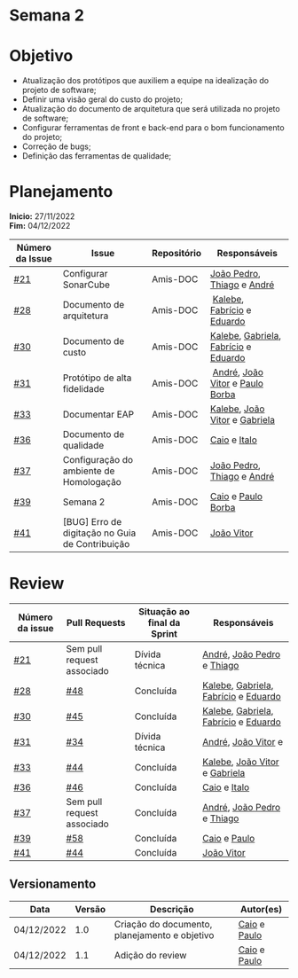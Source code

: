 # Semana 2

# Objetivo

- Atualização dos protótipos que auxiliem a equipe na idealização do projeto de software;
- Definir uma visão geral do custo do projeto;
- Atualização do documento de arquitetura que será utilizada no projeto de software;
- Configurar ferramentas de front e back-end para o bom funcionamento do projeto;
- Correção de bugs;
- Definição das ferramentas de qualidade;

# Planejamento

**Inicio:** 27/11/2022</br>
**Fim:** 04/12/2022

| Número da Issue | Issue | Repositório | Responsáveis |
| ---- | ---- | ---- | ---- |
| [#21](https://github.com/fga-eps-mds/2022.2-Amis-Doc/issues/21) | Configurar SonarCube | Amis-DOC | [João Pedro](https://github.com/jps12),  [Thiago](https://github.com/thiagolsg) e [André](https://github.com/andrelucasf) |
| [#28](https://github.com/fga-eps-mds/2022.2-Amis-Doc/issues/28) | Documento de arquitetura | Amis-DOC | [Kalebe](https://github.com/KalebeLopes), [Fabrício](https://github.com/FabricioDeQueiroz) e [Eduardo](https://github.com/fxred)|
| [#30](https://github.com/fga-eps-mds/2022.2-Amis-Doc/issues/30) | Documento de custo | Amis-DOC | [Kalebe](https://github.com/KalebeLopes),  [Gabriela](https://github.com/gabrielapivetta), [Fabrício](https://github.com/FabricioDeQueiroz) e [Eduardo](https://github.com/fxred) |
| [#31](https://github.com/fga-eps-mds/2022.2-Amis-Doc/issues/31) | Protótipo de alta fidelidade | Amis-DOC | [André](https://github.com/andrelucasf), [João Vitor](https://github.com/Jvsoutomaior) e [Paulo Borba](https://github.com/paulohborba)|
| [#33](https://github.com/fga-eps-mds/2022.2-Amis-Doc/issues/33) | Documentar EAP | Amis-DOC | [Kalebe](https://github.com/KalebeLopes), [João Vitor](https://github.com/Jvsoutomaior) e [Gabriela](https://github.com/gabrielapivetta)|
| [#36](https://github.com/fga-eps-mds/2022.2-Amis-Doc/issues/36) | Documento de qualidade | Amis-DOC | [Caio](https://github.com/CaioSulz) e [Italo](https://github.com/ItaloBrunoM)|
| [#37](https://github.com/fga-eps-mds/2022.2-Amis-Doc/issues/37) | Configuração do ambiente de Homologação | Amis-DOC | [João Pedro](https://github.com/jps12),  [Thiago](https://github.com/thiagolsg) e [André](https://github.com/andrelucasf) |
| [#39](https://github.com/fga-eps-mds/2022.2-Amis-Doc/issues/39) | Semana 2 | Amis-DOC |  [Caio](https://github.com/CaioSulz) e [Paulo Borba](https://github.com/paulohborba) |
| [#41](https://github.com/fga-eps-mds/2022.2-Amis-Doc/issues/41) | [BUG] Erro de digitação no Guia de Contribuição | Amis-DOC |  [João Vitor](https://github.com/Jvsoutomaior) |

# Review

| Número da issue | Pull Requests | Situação ao final da Sprint | Responsáveis |
| ---- | ---- | ---- | ---- |
| [#21](https://github.com/fga-eps-mds/2022.2-Amis-Doc/issues/21) | Sem pull request associado | Dívida técnica | [André](https://github.com/andrelucasf), [João Pedro](https://github.com/jps12) e [Thiago](https://github.com/thiagolsg)|
| [#28](https://github.com/fga-eps-mds/2022.2-Amis-Doc/issues/28) | [#48](https://github.com/fga-eps-mds/2022.2-Amis-Doc/pull/48) | Concluída | [Kalebe](https://github.com/KalebeLopes), [Gabriela](https://github.com/gabrielapivetta), [Fabrício](https://github.com/FabricioDeQueiroz) e [Eduardo](https://github.com/fxred)| 
| [#30](https://github.com/fga-eps-mds/2022.2-Amis-Doc/issues/28) | [#45](https://github.com/fga-eps-mds/2022.2-Amis-Doc/pull/45) | Concluída | [Kalebe](https://github.com/KalebeLopes), [Gabriela](https://github.com/gabrielapivetta), [Fabrício](https://github.com/FabricioDeQueiroz) e [Eduardo](https://github.com/fxred)|
| [#31](https://github.com/fga-eps-mds/2022.2-Amis-Doc/issues/29) | [#34](https://github.com/fga-eps-mds/2022.2-Amis-Doc/pull/34) | Dívida técnica | [André](https://github.com/andrelucasf), [João Vitor](https://github.com/Jvsoutomaior) e 
| [#33](https://github.com/fga-eps-mds/2022.2-Amis-Doc/issues/33) | [#44](https://github.com/fga-eps-mds/2022.2-Amis-Doc/pull/44) | Concluída | [Kalebe](https://github.com/KalebeLopes), [João Vitor](https://github.com/Jvsoutomaior) e [Gabriela](https://github.com/gabrielapivetta)|
| [#36](https://github.com/fga-eps-mds/2022.2-Amis-Doc/issues/36) | [#46](https://github.com/fga-eps-mds/2022.2-Amis-Doc/pull/46) | Concluída | [Caio](https://github.com/CaioSulz) e [Italo](https://github.com/ItaloBrunoM)|
| [#37](https://github.com/fga-eps-mds/2022.2-Amis-Doc/issues/37) | Sem pull request associado | Concluída | [André](https://github.com/andrelucasf), [João Pedro](https://github.com/jps12) e [Thiago](https://github.com/thiagolsg)|
| [#39](https://github.com/fga-eps-mds/2022.2-Amis-Doc/issues/39) | [#58](https://github.com/fga-eps-mds/2022.2-Amis-Doc/pull/58) | Concluída | [Caio](https://github.com/CaioSulz) e [Paulo](https://github.com/paulohborba)|
| [#41](https://github.com/fga-eps-mds/2022.2-Amis-Doc/issues/41) | [#44](https://github.com/fga-eps-mds/2022.2-Amis-Doc/pull/44) | Concluída | [João Vitor](https://github.com/Jvsoutomaior)|

## Versionamento

| Data | Versão | Descrição | Autor(es) |
|------|--------|-----------|-----------|
| 04/12/2022 | 1.0 | Criação do documento, planejamento e objetivo | [Caio](https://github.com/CaioSulz) e [Paulo](https://github.com/paulohborba) |
| 04/12/2022 | 1.1 | Adição do review | [Caio](https://github.com/CaioSulz) e [Paulo](https://github.com/paulohborba) |
